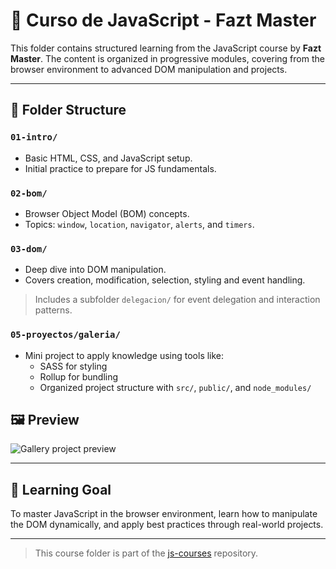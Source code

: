 # 📘 Curso de JavaScript - Fazt Master

This folder contains structured learning from the JavaScript course by **Fazt Master**. The content is organized in progressive modules, covering from the browser environment to advanced DOM manipulation and projects.

---

## 📂 Folder Structure

### `01-intro/`

- Basic HTML, CSS, and JavaScript setup.
- Initial practice to prepare for JS fundamentals.

### `02-bom/`

- Browser Object Model (BOM) concepts.
- Topics: `window`, `location`, `navigator`, `alerts`, and `timers`.

### `03-dom/`

- Deep dive into DOM manipulation.
- Covers creation, modification, selection, styling and event handling.

> Includes a subfolder `delegacion/` for event delegation and interaction patterns.

### `05-proyectos/galeria/`

- Mini project to apply knowledge using tools like:
  - SASS for styling
  - Rollup for bundling
  - Organized project structure with `src/`, `public/`, and `node_modules/`

## 🖼️ Preview

![Gallery project preview](docs/preview.png)

---

## 🎯 Learning Goal

To master JavaScript in the browser environment, learn how to manipulate the DOM dynamically, and apply best practices through real-world projects.

---

> This course folder is part of the [js-courses](https://github.com/marlonmelara/js-courses) repository.
